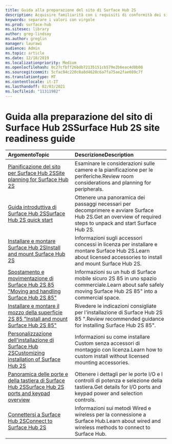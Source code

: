 ```yaml
---
title: Guida alla preparazione del sito di Surface Hub 2S
description: Acquisire familiarità con i requisiti di conformità dei siti e le raccomandazioni per Surface Hub 2S.
keywords: separare i valori con virgole
ms.prod: surface-hub
ms.sitesec: library
author: greg-lindsay
ms.author: greglin
manager: laurawi
audience: Admin
ms.topic: article
ms.date: 12/18/2019
ms.localizationpriority: Medium
ms.openlocfilehash: 0c27cfbff26bdb72135151cb579e2b6eac4d0b08
ms.sourcegitcommit: 5cfac94c220c8a8d4620c6a7fa75ae2fae089c7f
ms.translationtype: MT
ms.contentlocale: it-IT
ms.lasthandoff: 02/03/2021
ms.locfileid: "11311982"
---
```

# <span data-ttu-id="8335c-104">Guida alla preparazione del sito di Surface Hub 2S</span><span class="sxs-lookup"><span data-stu-id="8335c-104">Surface Hub 2S site readiness guide</span></span>

| <span data-ttu-id="8335c-105">Argomento</span><span class="sxs-lookup"><span data-stu-id="8335c-105">Topic</span></span> | <span data-ttu-id="8335c-106">Descrizione</span><span class="sxs-lookup"><span data-stu-id="8335c-106">Description</span></span> |
|:-------|:-------|
| [<span data-ttu-id="8335c-107">Pianificazione del sito per Surface Hub 2S</span><span class="sxs-lookup"><span data-stu-id="8335c-107">Site planning for Surface Hub 2S</span></span>](surface-hub-2s-site-planning.md) | <span data-ttu-id="8335c-108">Esaminare le considerazioni sulle camere e la pianificazione per le periferiche.</span><span class="sxs-lookup"><span data-stu-id="8335c-108">Review room considerations and planning for peripherals.</span></span> |
| [<span data-ttu-id="8335c-109">Guida introduttiva di Surface Hub 2S</span><span class="sxs-lookup"><span data-stu-id="8335c-109">Surface Hub 2S quick start</span></span>](surface-hub-2s-quick-start.md) | <span data-ttu-id="8335c-110">Ottenere una panoramica dei passaggi necessari per decomprimere e avviare Surface Hub 2S.</span><span class="sxs-lookup"><span data-stu-id="8335c-110">Get an overview of required steps to unpack and start Surface Hub 2S.</span></span> |
| [<span data-ttu-id="8335c-111">Installare e montare Surface Hub 2S</span><span class="sxs-lookup"><span data-stu-id="8335c-111">Install and mount Surface Hub 2S</span></span>](surface-hub-2s-install-mount.md) | <span data-ttu-id="8335c-112">Informazioni sugli accessori concessi in licenza per installare e montare Surface Hub 2S.</span><span class="sxs-lookup"><span data-stu-id="8335c-112">Learn about licensed accessories to install and mount Surface Hub 2S.</span></span> |
| [<span data-ttu-id="8335c-113">Spostamento e movimentazione di Surface Hub 2S 85 "</span><span class="sxs-lookup"><span data-stu-id="8335c-113">Moving and handling Surface Hub 2S 85"</span></span>](hub-move.md) | <span data-ttu-id="8335c-114">Informazioni su un hub di Surface mobile sicuro 2S 85 in uno spazio commerciale.</span><span class="sxs-lookup"><span data-stu-id="8335c-114">Learn about safe safely moving Surface Hub 2S 85" into a commercial space.</span></span>  |
| [<span data-ttu-id="8335c-115">Installare e montare il mozzo della superficie 2S 85 "</span><span class="sxs-lookup"><span data-stu-id="8335c-115">Install and mount Surface Hub 2S 85"</span></span>](surface-hub-2s-install-mount.md) | <span data-ttu-id="8335c-116">Rivedere le indicazioni consigliate per l'installazione di Surface Hub 2S 85 ".</span><span class="sxs-lookup"><span data-stu-id="8335c-116">Review recommended guidance for installing Surface Hub 2S 85".</span></span> |
| [<span data-ttu-id="8335c-117">Personalizzazione dell'installazione di Surface Hub 2S</span><span class="sxs-lookup"><span data-stu-id="8335c-117">Customizing installation of Surface Hub 2S</span></span>](surface-hub-2s-custom-install.md) | <span data-ttu-id="8335c-118">Informazioni su come installare Custom senza accessori di montaggio con licenza.</span><span class="sxs-lookup"><span data-stu-id="8335c-118">Learn how to custom install without licensed mounting accessories.</span></span>|
| [<span data-ttu-id="8335c-119">Panoramica delle porte e della tastiera di Surface Hub 2S</span><span class="sxs-lookup"><span data-stu-id="8335c-119">Surface Hub 2S ports and keypad overview</span></span>](surface-hub-2s-port-keypad-overview.md) | <span data-ttu-id="8335c-120">Ottenere i dettagli per le porte I/O e I controlli di potenza e selezione della tastiera.</span><span class="sxs-lookup"><span data-stu-id="8335c-120">Get details for I/O ports and keypad power and selection controls.</span></span> |
| [<span data-ttu-id="8335c-121">Connettersi a Surface Hub 2S</span><span class="sxs-lookup"><span data-stu-id="8335c-121">Connect to Surface Hub 2S</span></span>](surface-hub-2s-connect.md) | <span data-ttu-id="8335c-122">Informazioni sui metodi Wired e wireless per la connessione a Surface Hub.</span><span class="sxs-lookup"><span data-stu-id="8335c-122">Learn about wired and wireless methods to connect to Surface Hub.</span></span>|
